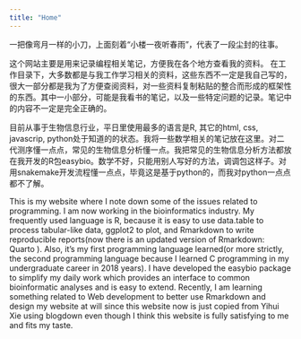 ```yaml
---
title: "Home"
---
```


一把像弯月一样的小刀，上面刻着“小楼一夜听春雨”，代表了一段尘封的往事。

这个网站主要是用来记录编程相关笔记，方便我在各个地方查看我的资料。 在工作目录下，大多数都是与我工作学习相关的资料，这些东西不一定是我自己写的，很大一部分都是我为了方便查阅资料，对一些资料复制粘贴的整合而形成的框架性的东西。其中一小部分，可能是我看书的笔记，以及一些特定问题的记录。笔记中的内容不一定是完全正确的。

目前从事于生物信息行业，平日里使用最多的语言是R, 其它的html, css, javascrip, python处于知道的的状态。我将一些数学相关的笔记放在这里。对二代测序懂一点点，常见的生物信息分析懂一点。我把常见的生物信息分析方法都放在我开发的R包easybio。数学不好，只能用别人写好的方法，调调包这样子。对用snakemake开发流程懂一点点，毕竟这是基于python的，而我对python一点点都不了解。

This is my website where I note down some of the issues related to programming. I am now working in the bioinformatics industry. My frequently used language is R, because it is easy to use data.table to process tabular-like data, ggplot2 to plot, and Rmarkdown to write reproducible reports(now there is an updated version of Rmarkdown: Quarto ). Also, it’s my first programming language learned(or more strictly, the second programming language because I learned C programming in my undergraduate career in 2018 years). I have developed the easybio package to simplify my daily work which provides an interface to common bioinformatic analyses and is easy to extend. Recently, I am learning something related to Web development to better use Rmarkdown and design my website at will since this website now is just copied from Yihui Xie using blogdown even though I think this website is fully satisfying to me and fits my taste.


